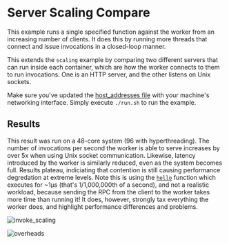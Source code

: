 # Server Scaling Compare

This example runs a single specified function against the worker from an increasing number of clients.
It does this by running more threads that connect and issue invocations in a closed-loop manner.

This extends the `scaling` example by comparing two different servers that can run inside each container, which are how the worker connects to them to run invocations.
One is an HTTP server, and the other listens on Unix sockets.

Make sure you've updated the [host_addresses file](../../../ansible/group_vars/host_addresses.yml) with your machine's networking interface.
Simply execute `./run.sh` to run the example.

## Results

This result was run on a 48-core system (96 with hyperthreading).
The number of invocations per second the worker is able to serve increases by over 5x when using Unix socket communication.
Likewise, latency introduced by the worker is similarly reduced, even as the system becomes full.
Results plateau, indiciating that contention is still causing performance degredation at extreme levels.
Note this is using the [`hello`](../../../../load/functions/python3/functions/hello/main.py) function which executes for ~1μs (that's 1/1,000,000th of a second), and not a realistic workload, because sending the RPC from the client to the worker takes more time than running it!
It does, however, strongly tax everything the worker does, and highlight performance differences and problems.


![invoke_scaling](invoke_scaling.png "System-added latency reduced by 5.5x")

![overheads](overheads.png "System-added latency reduced by 5.5x")
